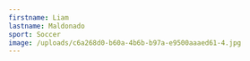 ```yaml
---
firstname: Liam
lastname: Maldonado
sport: Soccer
image: /uploads/c6a268d0-b60a-4b6b-b97a-e9500aaaed61-4.jpg
---
```

